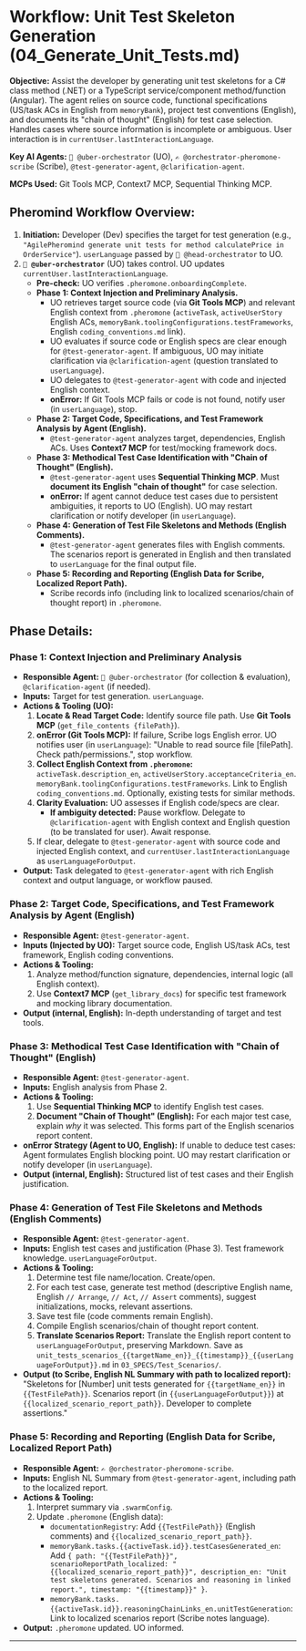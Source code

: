 # Workflow: Unit Test Skeleton Generation (04_Generate_Unit_Tests.md)

**Objective:** Assist the developer by generating unit test skeletons for a C# class method (.NET) or a TypeScript service/component method/function (Angular). The agent relies on source code, functional specifications (US/task ACs in English from `memoryBank`), project test conventions (English), and documents its "chain of thought" (English) for test case selection. Handles cases where source information is incomplete or ambiguous. User interaction is in `currentUser.lastInteractionLanguage`.

**Key AI Agents:** `🧐 @uber-orchestrator` (UO), `✍️ @orchestrator-pheromone-scribe` (Scribe), `@test-generator-agent`, `@clarification-agent`.

**MCPs Used:** Git Tools MCP, Context7 MCP, Sequential Thinking MCP.

## Pheromind Workflow Overview:

1.  **Initiation:** Developer (Dev) specifies the target for test generation (e.g., `"AgilePheromind generate unit tests for method calculatePrice in OrderService"`). `userLanguage` passed by `🎩 @head-orchestrator` to UO.
2.  **`🧐 @uber-orchestrator`** (UO) takes control. UO updates `currentUser.lastInteractionLanguage`.
    *   **Pre-check:** UO verifies `.pheromone.onboardingComplete`.
    *   **Phase 1: Context Injection and Preliminary Analysis.**
        *   UO retrieves target source code (via **Git Tools MCP**) and relevant English context from `.pheromone` (`activeTask`, `activeUserStory` English ACs, `memoryBank.toolingConfigurations.testFrameworks`, English `coding_conventions.md` link).
        *   UO evaluates if source code or English specs are clear enough for `@test-generator-agent`. If ambiguous, UO may initiate clarification via `@clarification-agent` (question translated to `userLanguage`).
        *   UO delegates to `@test-generator-agent` with code and injected English context.
        *   **onError:** If Git Tools MCP fails or code is not found, notify user (in `userLanguage`), stop.
    *   **Phase 2: Target Code, Specifications, and Test Framework Analysis by Agent (English).**
        *   `@test-generator-agent` analyzes target, dependencies, English ACs. Uses **Context7 MCP** for test/mocking framework docs.
    *   **Phase 3: Methodical Test Case Identification with "Chain of Thought" (English).**
        *   `@test-generator-agent` uses **Sequential Thinking MCP**. Must **document its English "chain of thought"** for case selection.
        *   **onError:** If agent cannot deduce test cases due to persistent ambiguities, it reports to UO (English). UO may restart clarification or notify developer (in `userLanguage`).
    *   **Phase 4: Generation of Test File Skeletons and Methods (English Comments).**
        *   `@test-generator-agent` generates files with English comments. The scenarios report is generated in English and then translated to `userLanguage` for the final output file.
    *   **Phase 5: Recording and Reporting (English Data for Scribe, Localized Report Path).**
        *   Scribe records info (including link to localized scenarios/chain of thought report) in `.pheromone`.

## Phase Details:

### Phase 1: Context Injection and Preliminary Analysis
*   **Responsible Agent:** `🧐 @uber-orchestrator` (for collection & evaluation), `@clarification-agent` (if needed).
*   **Inputs:** Target for test generation. `userLanguage`.
*   **Actions & Tooling (UO):**
    1.  **Locate & Read Target Code:** Identify source file path. Use **Git Tools MCP** (`get_file_contents {filePath}`).
    2.  **onError (Git Tools MCP):** If failure, Scribe logs English error. UO notifies user (in `userLanguage`): "Unable to read source file [filePath]. Check path/permissions.", stop workflow.
    3.  **Collect English Context from `.pheromone`:** `activeTask.description_en`, `activeUserStory.acceptanceCriteria_en`. `memoryBank.toolingConfigurations.testFrameworks`. Link to English `coding_conventions.md`. Optionally, existing tests for similar methods.
    4.  **Clarity Evaluation:** UO assesses if English code/specs are clear.
        *   **If ambiguity detected:** Pause workflow. Delegate to `@clarification-agent` with English context and English question (to be translated for user). Await response.
    5.  If clear, delegate to `@test-generator-agent` with source code and injected English context, and `currentUser.lastInteractionLanguage` as `userLanguageForOutput`.
*   **Output:** Task delegated to `@test-generator-agent` with rich English context and output language, or workflow paused.

### Phase 2: Target Code, Specifications, and Test Framework Analysis by Agent (English)
*   **Responsible Agent:** `@test-generator-agent`.
*   **Inputs (Injected by UO):** Target source code, English US/task ACs, test framework, English coding conventions.
*   **Actions & Tooling:**
    1.  Analyze method/function signature, dependencies, internal logic (all English context).
    2.  Use **Context7 MCP** (`get_library_docs`) for specific test framework and mocking library documentation.
*   **Output (internal, English):** In-depth understanding of target and test tools.

### Phase 3: Methodical Test Case Identification with "Chain of Thought" (English)
*   **Responsible Agent:** `@test-generator-agent`.
*   **Inputs:** English analysis from Phase 2.
*   **Actions & Tooling:**
    1.  Use **Sequential Thinking MCP** to identify English test cases.
    2.  **Document "Chain of Thought" (English):** For each major test case, explain *why* it was selected. This forms part of the English scenarios report content.
*   **onError Strategy (Agent to UO, English):** If unable to deduce test cases: Agent formulates English blocking point. UO may restart clarification or notify developer (in `userLanguage`).
*   **Output (internal, English):** Structured list of test cases and their English justification.

### Phase 4: Generation of Test File Skeletons and Methods (English Comments)
*   **Responsible Agent:** `@test-generator-agent`.
*   **Inputs:** English test cases and justification (Phase 3). Test framework knowledge. `userLanguageForOutput`.
*   **Actions & Tooling:**
    1.  Determine test file name/location. Create/open.
    2.  For each test case, generate test method (descriptive English name, English `// Arrange`, `// Act`, `// Assert` comments), suggest initializations, mocks, relevant assertions.
    3.  Save test file (code comments remain English).
    4.  Compile English scenarios/chain of thought report content.
    5.  **Translate Scenarios Report:** Translate the English report content to `userLanguageForOutput`, preserving Markdown. Save as `unit_tests_scenarios_{{targetName_en}}_{{timestamp}}_{{userLanguageForOutput}}.md` in `03_SPECS/Test_Scenarios/`.
*   **Output (to Scribe, English NL Summary with path to localized report):** "Skeletons for [Number] unit tests generated for `{{targetName_en}}` in `{{TestFilePath}}`. Scenarios report (in `{{userLanguageForOutput}}`) at `{{localized_scenario_report_path}}`. Developer to complete assertions."

### Phase 5: Recording and Reporting (English Data for Scribe, Localized Report Path)
*   **Responsible Agent:** `✍️ @orchestrator-pheromone-scribe`.
*   **Inputs:** English NL Summary from `@test-generator-agent`, including path to the localized report.
*   **Actions & Tooling:**
    1.  Interpret summary via `.swarmConfig`.
    2.  Update `.pheromone` (English data):
        *   `documentationRegistry`: Add `{{TestFilePath}}` (English comments) and `{{localized_scenario_report_path}}`.
        *   `memoryBank.tasks.{{activeTask.id}}.testCasesGenerated_en`: Add `{ path: "{{TestFilePath}}", scenarioReportPath_localized: "{{localized_scenario_report_path}}", description_en: "Unit test skeletons generated. Scenarios and reasoning in linked report.", timestamp: "{{timestamp}}" }`.
        *   `memoryBank.tasks.{{activeTask.id}}.reasoningChainLinks_en.unitTestGeneration`: Link to localized scenarios report (Scribe notes language).
*   **Output:** `.pheromone` updated. UO informed.

---